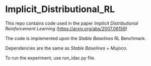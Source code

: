 # Implicit_Distributional_RL
This repo contains code used in the paper *Implicit Distributional Reinforcement Learning* (https://arxiv.org/abs/2007.06159)

The code is implemented upon the *Stable Baselines* RL Benchmark. 

Dependencies are the same as *Stable Baselines* + *Mujoco*. 

To run the experiment, use run_idac.py file. 
